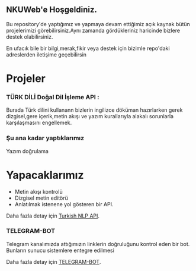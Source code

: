 ## NKUWeb'e Hoşgeldiniz.

Bu repository'de yaptığımız ve yapmaya devam ettiğimiz açık kaynak bütün projelerimizi görebilirsiniz.Aynı zamanda gördükleriniz haricinde bizlere destek olabilirsiniz.

En ufacık bile bir bilgi,merak,fikir veya destek için bizimle repo'daki adreslerden iletişime geçebilirsin

# Projeler
### TÜRK DİLİ Doğal Dil İşleme API :
Burada Türk dilini kullanann bizlerin ingilizce döküman hazırlarken gerek dizgisel,gere içerik,metin akışı ve yazım kurallarıyla alakalı sorunlarla karşılaşmasını engellemek.

### Şu ana kadar yaptıklarımız
Yazım doğrulama

# Yapacaklarımız
* Metin akışı kontrolü
* Dizgisel metin editörü
* Anlatılmak istenene yol gösteren bir API.


Daha fazla detay için [Turkish NLP API](https://github.com/nkudatascience/Turkish-Language-NLP-API).


### TELEGRAM-BOT
Telegram kanalımızda attığımızın linklerin doğruluğunu kontrol eden bir bot.
Bunların sunucu sistemlere entegre edilmesi

Daha fazla detay için [TELEGRAM-BOT](https://nkuweb.github.io/telegram-bot/).

